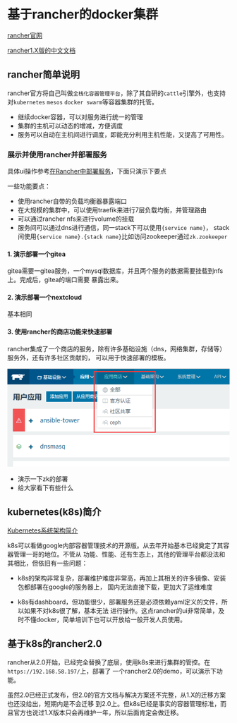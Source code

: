 # 基于rancher的docker集群

[rancher官网](https://rancher.com/)

[rancher1.X版的中文文档](https://rancher.com/docs/rancher/v1.6/zh/)

## rancher简单说明

rancher官方将自己叫做`全栈化容器管理平台`，除了其自研的`cattle`引擎外，也支持对`kubernetes` `mesos` 
`docker swarm`等容器集群的托管。

- 继续docker容器，可以对服务进行统一的管理
- 集群的主机可以动态的增减，方便调度
- 服务可以自动在主机间进行调度，即能充分利用主机性能，又提高了可用性。

### 展示并使用rancher并部署服务

具体ui操作参考[在Rancher中部署服务](misc/在Rancher中部署服务.md)，下面只演示下要点

一些功能要点：

- 使用rancher自带的负载均衡器暴露端口
- 在大规模的集群中，可以使用traefik来进行7层负载均衡，并管理路由
- 可以通过rancher nfs来进行volume的挂载
- 服务间可以通过dns进行通信，同一stack下可以使用`{service name}`，
stack间使用`{service name}.{stack name}`比如访问zookeeper通过`zk.zookeeper`

#### 1. 演示部署一个gitea

gitea需要一gitea服务，一个mysql数据库，并且两个服务的数据需要挂载到nfs上。完成后，gitea的端口需要
暴露出来。

#### 2. 演示部署一个nextcloud

基本相同

#### 3. 使用rancher的商店功能来快速部署

rancher集成了一个商店的服务，除有许多基础设施（dns，网络集群，存储等）服务外，还有许多社区贡献的，
可以用于快速部署的模板。

![rancher商店](imgs/rancher商店.png)

- 演示一下zk的部署
- 给大家看下有些什么

## kubernetes(k8s)简介

[Kubernetes系统架构简介](http://www.infoq.com/cn/articles/Kubernetes-system-architecture-introduction)

k8s可以看做google内部容器管理技术的开源版。从去年开始基本已经奠定了其容器管理一哥的地位。不管从
功能、性能、还有生态上，其他的管理平台都没法和其相比，但依旧有一些问题：

- k8s的架构非常复杂，部署维护难度非常高，再加上其相关的许多镜像、安装包都部署在google的服务器上，
国内无法直接下载，更加大了运维难度

- k8s有dashboard，但功能很少，部署服务还是必须依赖yaml定义的文件，所以如果不对k8s很了解，基本无法
进行操作。这点rancher的ui非常简单，及时不懂docker，简单培训下也可以开放给一般开发人员使用。

## 基于k8s的rancher2.0

rancher从2.0开始，已经完全替换了底层，使用k8s来进行集群的管控。在`https://192.168.58.197/`上，部署了
一个rancher2.0的demo，可以演示下功能。

虽然2.0已经正式发布，但2.0的官方文档与解决方案还不完整，从1.X的迁移方案也还没给出，短期内是不会迁移
到2.0上。但k8s已经是事实的容器管理标准，而且官方也说过1.X版本只会再维护一年，所以后面肯定会做迁移。

